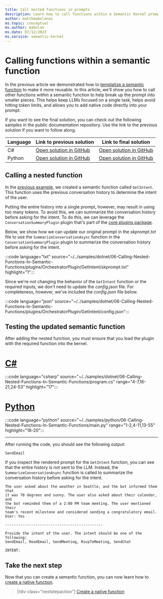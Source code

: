 ```yaml
---
title: Call nested functions in prompts
description: Learn how to call functions within a Semantic Kernel prompt.
author: matthewbolanos
ms.topic: conceptual
ms.author: mabolan
ms.date: 07/12/2023
ms.service: semantic-kernel
---
```


# Calling functions within a semantic function
In the previous article we demonstrated how to [templatize a semantic function](./templatizing-semantic-functions.md) to make it more reusable. In this article, we'll show you how to call other functions _within_ a semantic function to help break up the prompt into smaller pieces. This helps
keep LLMs focused on a single task, helps avoid hitting token limits, and allows you to add native code directly into your prompt.

If you want to see the final solution, you can check out the following samples in the public documentation repository. Use the link to the previous solution if you want to follow along.

| Language  | Link to previous solution | Link to final solution |
| --- | --- | --- |
| C# | [Open solution in GitHub](https://github.com/MicrosoftDocs/semantic-kernel-docs/tree/main/samples/dotnet/05-Templatizing-Semantic-Functions) | [Open solution in GitHub](https://github.com/MicrosoftDocs/semantic-kernel-docs/tree/main/samples/dotnet/06-Nested-Functions-In-Semantic-Functions) |
| Python | [Open solution in GitHub](https://github.com/MicrosoftDocs/semantic-kernel-docs/tree/main/samples/python/05-Templatizing-Semantic-Functions) | [Open solution in GitHub](https://github.com/MicrosoftDocs/semantic-kernel-docs/tree/main/samples/python/06-Nested-Functions-In-Semantic-Functions) |


## Calling a nested function
In the [previous example](./templatizing-semantic-functions.md), we created a semantic function called `GetIntent`. This function uses the previous conversation history to determine the intent of the user.

Putting the entire history into a single prompt, however, may result in using too many tokens. To avoid this, we can summarize the conversation history before asking for the intent. To do this, we can leverage the `ConversationSummaryPlugin` plugin that's part of the [core plugins package](../out-of-the-box-plugins.md).

Below, we show how we can update our original prompt in the _skprompt.txt_ file to use the `SummarizeConversationAsync` function in the `ConversationSummaryPlugin` plugin to summarize the conversation history before asking for the intent.

:::code language="txt" source="~/../samples/dotnet/06-Calling-Nested-Functions-In-Semantic-Functions/plugins/OrchestratorPlugin/GetIntent/skprompt.txt" highlight="1":::

Since we're not changing the behavior of the `GetIntent` function or the required inputs, we don't need to update the _config.json_ file. For completeness, however, we've included the _config.json_ file below.

:::code language="json" source="~/../samples/dotnet/06-Calling-Nested-Functions-In-Semantic-Functions/plugins/OrchestratorPlugin/GetIntent/config.json":::


## Testing the updated semantic function
After adding the nested function, you must ensure that you load the plugin with the required function into the kernel.

# [C#](#tab/Csharp)

:::code language="csharp" source="~/../samples/dotnet/06-Calling-Nested-Functions-In-Semantic-Functions/program.cs" range="4-7,16-21,24-53" highlight="17":::

# [Python](#tab/python)

:::code language="python" source="~/../samples/python/06-Calling-Nested-Functions-In-Semantic-Functions/main.py" range="1-2,4-11,13-55" highlight="18-20":::

---

After running the code, you should see the following output:

```output
SendEmail
```

If you inspect the rendered prompt for the `GetIntent` function, you can see that the entire history is not sent to the LLM. Instead, the `SummarizeConversationAsync` function is called to summarize the conversation history before asking for the intent.

```output
The user asked about the weather in Seattle, and the bot informed them that
it was 70 degrees and sunny. The user also asked about their calendar, and
the bot reminded them of a 2:00 PM team meeting. The user mentioned their
team's recent milestone and considered sending a congratulatory email.
User: Yes

---------------------------------------------

Provide the intent of the user. The intent should be one of the following:
SendEmail, ReadEmail, SendMeeting, RsvpToMeeting, SendChat

INTENT: 
```

## Take the next step
Now that you can create a semantic function, you can now learn how to [create a native function](../native-functions/using-the-SKFunction-decorator.md).

> [!div class="nextstepaction"]
> [Create a native function](../native-functions/using-the-SKFunction-decorator.md)